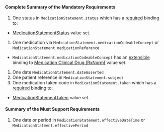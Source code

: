 #### Complete Summary of the Mandatory Requirements


1.  One status in `MedicationStatement.status` which has a [required](http://hl7.org/fhir/2017Jan/terminologies.html#required) binding to:
-   [MedicationStatementStatus] value set.
1.  One medication via `MedicationStatement.medicationCodeableConcept` or `MedicationStatement.medicationReference`   
-  `MedicationStatement.medicationCodeableConcept` has an [extensible](http://hl7.org/fhir/2017Jan/terminologies.html#extensible) binding to [Medication Clinical Drug (RxNorm)] value set.
1.  One date `MedicationStatement.dateAsserted`
1.  One patient reference in `MedicationStatement.subject`
1.  One medication taken code in `MedicationStatement.taken` which has a [required](http://hl7.org/fhir/2017Jan/terminologies.html#required) binding to:
-   [MedicationStatementTaken] value set.

#### Summary of the Must Support Requirements

1.  One date or period in `MedicationStatement.effectiveDateTime` or `MedicationStatment.effectivePeriod`



  [Medication Clinical Drug (RxNorm)]: ValueSet-us-core-medication-codes.html
  [MedicationStatusStatus]: http://hl7.org/fhir/2017Jan/valueset-medication-request-status.html

[MedicationStatementStatus]: http://hl7.org/fhir/valueset-medication-statement-status.html
[MedicationStatementTaken]: http://hl7.org/fhir/valueset-medication-statement-taken.html

